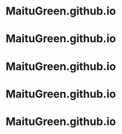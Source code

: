 # MaituGreen.github.io
# MaituGreen.github.io
# MaituGreen.github.io
# MaituGreen.github.io
# MaituGreen.github.io

